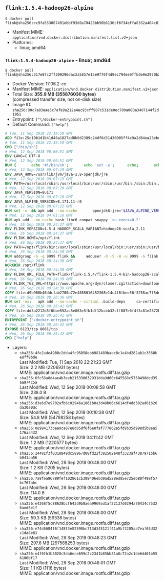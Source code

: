 ## `flink:1.5.4-hadoop26-alpine`

```console
$ docker pull flink@sha256:cc9fa553067491ebbf93d0a70425bb90b6136cf6f34effa8332a404c8157387a
```

-	Manifest MIME: `application/vnd.docker.distribution.manifest.list.v2+json`
-	Platforms:
	-	linux; amd64

### `flink:1.5.4-hadoop26-alpine` - linux; amd64

```console
$ docker pull flink@sha256:317e87c2ff309296dac2a5857e15e9f70f4d9ec794ee9ffbde9e2970b26fb9f9
```

-	Docker Version: 17.06.2-ce
-	Manifest MIME: `application/vnd.docker.distribution.manifest.v2+json`
-	Total Size: **355.9 MB (355876030 bytes)**  
	(compressed transfer size, not on-disk size)
-	Image ID: `sha256:80c7a83eae5c7afe9a212a4ac93cff907c531de0ec700a080a3407144f2d1951`
-	Entrypoint: `["\/docker-entrypoint.sh"]`
-	Default Command: `["help"]`

```dockerfile
# Tue, 11 Sep 2018 22:19:50 GMT
ADD file:25c10b1d1b41d46a1827ad0b0d2389c24df6d31430005ff4e9a2d84ea23ebd42 in / 
# Tue, 11 Sep 2018 22:19:50 GMT
CMD ["/bin/sh"]
# Wed, 12 Sep 2018 00:06:51 GMT
ENV LANG=C.UTF-8
# Wed, 12 Sep 2018 00:06:51 GMT
RUN { 		echo '#!/bin/sh'; 		echo 'set -e'; 		echo; 		echo 'dirname "$(dirname "$(readlink -f "$(which javac || which java)")")"'; 	} > /usr/local/bin/docker-java-home 	&& chmod +x /usr/local/bin/docker-java-home
# Wed, 12 Sep 2018 00:07:19 GMT
ENV JAVA_HOME=/usr/lib/jvm/java-1.8-openjdk/jre
# Wed, 12 Sep 2018 00:07:19 GMT
ENV PATH=/usr/local/sbin:/usr/local/bin:/usr/sbin:/usr/bin:/sbin:/bin:/usr/lib/jvm/java-1.8-openjdk/jre/bin:/usr/lib/jvm/java-1.8-openjdk/bin
# Wed, 12 Sep 2018 00:07:20 GMT
ENV JAVA_VERSION=8u171
# Wed, 12 Sep 2018 00:07:20 GMT
ENV JAVA_ALPINE_VERSION=8.171.11-r0
# Wed, 12 Sep 2018 00:07:22 GMT
RUN set -x 	&& apk add --no-cache 		openjdk8-jre="$JAVA_ALPINE_VERSION" 	&& [ "$JAVA_HOME" = "$(docker-java-home)" ]
# Wed, 12 Sep 2018 04:01:16 GMT
RUN apk add --no-cache bash libc6-compat snappy 'su-exec>=0.2'
# Wed, 26 Sep 2018 00:24:37 GMT
ENV FLINK_VERSION=1.5.4 HADOOP_SCALA_VARIANT=hadoop26-scala_2.11
# Wed, 26 Sep 2018 00:24:37 GMT
ENV FLINK_HOME=/opt/flink
# Wed, 26 Sep 2018 00:24:37 GMT
ENV PATH=/opt/flink/bin:/usr/local/sbin:/usr/local/bin:/usr/sbin:/usr/bin:/sbin:/bin:/usr/lib/jvm/java-1.8-openjdk/jre/bin:/usr/lib/jvm/java-1.8-openjdk/bin
# Wed, 26 Sep 2018 00:24:38 GMT
RUN addgroup -S -g 9999 flink &&     adduser -D -S -H -u 9999 -G flink -h $FLINK_HOME flink
# Wed, 26 Sep 2018 00:24:38 GMT
WORKDIR /opt/flink
# Wed, 26 Sep 2018 00:24:38 GMT
ENV FLINK_URL_FILE_PATH=flink/flink-1.5.4/flink-1.5.4-bin-hadoop26-scala_2.11.tgz
# Wed, 26 Sep 2018 00:24:39 GMT
ENV FLINK_TGZ_URL=https://www.apache.org/dyn/closer.cgi?action=download&filename=flink/flink-1.5.4/flink-1.5.4-bin-hadoop26-scala_2.11.tgz FLINK_ASC_URL=https://www.apache.org/dist/flink/flink-1.5.4/flink-1.5.4-bin-hadoop26-scala_2.11.tgz.asc
# Wed, 26 Sep 2018 00:24:39 GMT
COPY file:d9b980b40ddcfab2700a72e4088616452368e14c4f8fbee56f3258ac7f5dd913 in /KEYS 
# Wed, 26 Sep 2018 00:26:36 GMT
RUN set -ex;   apk add --no-cache --virtual .build-deps     ca-certificates     gnupg     openssl     tar   ;     wget -nv -O flink.tgz "$FLINK_TGZ_URL";   wget -nv -O flink.tgz.asc "$FLINK_ASC_URL";     export GNUPGHOME="$(mktemp -d)";   gpg --import /KEYS;   gpg --batch --verify flink.tgz.asc flink.tgz;   rm -rf "$GNUPGHOME" flink.tgz.asc;     tar -xf flink.tgz --strip-components=1;   rm flink.tgz;     apk del .build-deps;     chown -R flink:flink .;
# Wed, 26 Sep 2018 00:26:41 GMT
COPY file:dd3a2212d5f0bbe552ac5e863e5fb1df12bcbb32cff887e6f4f3c81e2372b6c1 in / 
# Wed, 26 Sep 2018 00:26:41 GMT
ENTRYPOINT ["/docker-entrypoint.sh"]
# Wed, 26 Sep 2018 00:26:42 GMT
EXPOSE 6123/tcp 8081/tcp
# Wed, 26 Sep 2018 00:26:42 GMT
CMD ["help"]
```

-	Layers:
	-	`sha256:4fe2ade4980c2dda4fc95858ebb981489baec8c1e4bd282ab1c3560be8ff9bde`  
		Last Modified: Tue, 11 Sep 2018 22:21:23 GMT  
		Size: 2.2 MB (2206931 bytes)  
		MIME: application/vnd.docker.image.rootfs.diff.tar.gzip
	-	`sha256:6fc58a8d4ae4b3eeb215330632931dda9d60c645588c5750498ded35aa974c5a`  
		Last Modified: Wed, 12 Sep 2018 00:08:58 GMT  
		Size: 238.0 B  
		MIME: application/vnd.docker.image.rootfs.diff.tar.gzip
	-	`sha256:d3e6d7e9702afb6c02946a1861b0a3d48b06c6614df4dd382ad81b20da30a0dc`  
		Last Modified: Wed, 12 Sep 2018 00:10:38 GMT  
		Size: 54.8 MB (54798258 bytes)  
		MIME: application/vnd.docker.image.rootfs.diff.tar.gzip
	-	`sha256:08994173baa9ca87e8d85df6f6e0faf777862a5fd9b35d998d5b8ea5176aa432`  
		Last Modified: Wed, 12 Sep 2018 04:11:42 GMT  
		Size: 1.2 MB (1220577 bytes)  
		MIME: application/vnd.docker.image.rootfs.diff.tar.gzip
	-	`sha256:14481f3f0318849dc58967d08fd22f382502e48f3323af4387971bb6b041aa56`  
		Last Modified: Wed, 26 Sep 2018 00:48:00 GMT  
		Size: 1.2 KB (1205 bytes)  
		MIME: application/vnd.docker.image.rootfs.diff.tar.gzip
	-	`sha256:7a8fea86789fef102861cb308406ebd9ad528ed85e725eb80f498f57bc767abc`  
		Last Modified: Wed, 26 Sep 2018 00:48:00 GMT  
		Size: 114.0 B  
		MIME: application/vnd.docker.image.rootfs.diff.tar.gzip
	-	`sha256:e4268f5c88628bcf643d9b0aea9969ad1af22137d0294a70434c75326aed5e1f`  
		Last Modified: Wed, 26 Sep 2018 00:48:00 GMT  
		Size: 59.3 KB (59336 bytes)  
		MIME: application/vnd.docker.image.rootfs.diff.tar.gzip
	-	`sha256:e74d6684f6f148f3e82598bc713d345121f41a9bf2205aa7eaf65d32c1da8e81`  
		Last Modified: Wed, 26 Sep 2018 00:48:23 GMT  
		Size: 297.6 MB (297588253 bytes)  
		MIME: application/vnd.docker.image.rootfs.diff.tar.gzip
	-	`sha256:e4f0fb1b3028c5da6ece699c2c2341b85bb31a0c72a2c1de6d461b556106bf17`  
		Last Modified: Wed, 26 Sep 2018 00:48:01 GMT  
		Size: 1.1 KB (1118 bytes)  
		MIME: application/vnd.docker.image.rootfs.diff.tar.gzip
